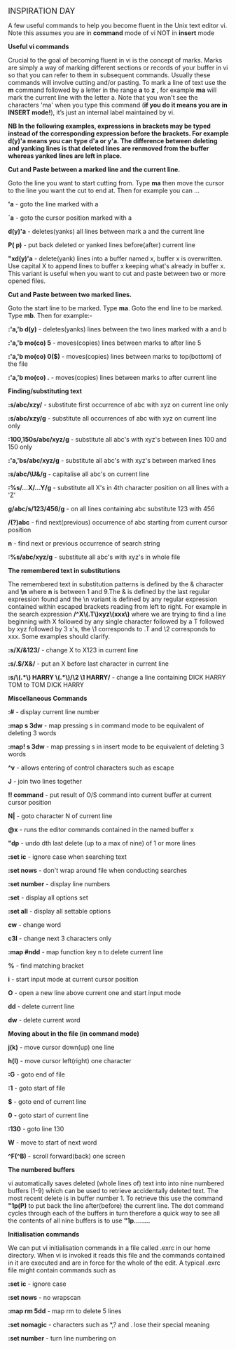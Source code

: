 
<span style="font-size: 18px;"> INSPIRATION DAY</span>

A few useful commands to help you become fluent in the Unix text editor vi. Note this 
assumes you are in **command** mode of vi  NOT in **insert** mode

**Useful vi commands**

Crucial to the goal of becoming fluent in vi is the concept of marks. Marks are
simply a way of marking different sections or records of your buffer in vi so that you 
can refer to them in subsequent commands. Usually these commands will involve cutting 
and/or pasting. To mark a line of text use the **m** command followed by a letter in the range
**a** to **z** , for example  **ma** will mark the current line with the letter a. Note
that you won't see the characters 'ma' when you type this command (**if you do it means 
you are in INSERT mode!**), it’s just an internal label maintained by vi. 

**NB In the following examples, expressions in brackets may be typed instead of the
corresponding expression before the brackets. For example d(y)'a means you can
type d'a or y'a. The difference between deleting and yanking lines is that 
deleted lines are renmoved from the buffer whereas yanked lines are left in place.**


**Cut and Paste between a marked line and the current line.**

Goto the line you want to start cutting from. Type **ma** then move the cursor to
the line you want the cut to end at. Then for example you can ... 

**'a** - goto the line marked with a

**\`a** - goto the cursor position marked with a

**d(y)'a** - deletes(yanks) all lines between mark a and the current line

**P( p)**  - put back deleted or yanked lines before(after) current line

**"xd(y)'a** - delete(yank) lines into a buffer named x, buffer x is
overwritten. Use capital X to append lines to buffer x keeping what's already 
in buffer x. This variant is useful when you want to cut and paste between
two or more opened files.


**Cut and Paste between two marked lines.**

Goto the start line to be marked. Type **ma**. Goto the end line to be marked. Type **mb**. Then
for example:-

**:'a,'b d(y)** - deletes(yanks) lines between the two lines marked with a and b

**:'a,'b mo(co) 5** - moves(copies) lines between marks to after line 5

**:'a,'b mo(co) 0(\$)** - moves(copies) lines between marks to top(bottom) of the file

**:'a,'b mo(co) .** - moves(copies) lines between marks to after current line

**Finding/substituting text**

**:s/abc/xzy/** - substitute first occurrence of abc with xyz on current line only

**:s/abc/xzy/g** - substitute all occurrences of abc with xyz on current line only

**:100,150s/abc/xyz/g** - substitute all abc's with xyz's between lines 100 and 150 only

**:'a,'bs/abc/xyz/g** - substitute all abc's with xyz's between marked lines

**:s/abc/\\U&/g** - capitalise all abc's on current line

**:%s/...X/...Y/g** - substitute all X's in 4th character position on all lines with a 'Z'

**g/abc/s/123/456/g** - on all lines containing abc substitute 123 with 456

**/(?)abc** - find next(previous) occurrence of abc starting from current cursor position

**n** - find next or previous occurrence of search string

**:%s/abc/xyz/g** - substitute all abc's with xyz's in whole file


**The remembered text in substitutions**

The remembered text in substitution patterns is defined by the & character and
**\\n** where **n** is between 1 and 9.The & is defined by the last regular
expression found and the \\n variant is defined by any regular expression
contained within escaped brackets reading from left to right. For example in the
search expression **/\^X\\(.T\\)xyz\\(xxx\\)** where we are trying to find a line
beginning with X followed by any single character followed by a T followed by
xyz followed by 3 x's, the \\1 corresponds to .T and \\2 corresponds to xxx.
Some examples should clarify.

**:s/X/&123/** - change X to X123 in current line

**:s/.\$/X&/** - put an X before last character in current line

**:s/\\(.\*\\) HARRY \\(.\*\\)/\\2 \\1 HARRY/** - change a line containing DICK HARRY TOM to TOM DICK HARRY


**Miscellaneous Commands**

**:\#** - display current line number

**:map s 3dw** - map pressing s in command mode to be equivalent of deleting 3 words

**:map! s 3dw** - map pressing s in insert mode to be equivalent of deleting 3 words

**\^v** - allows entering of control characters such as escape

**J** - join two lines together

**!! command** - put result of O/S command into current buffer at current
cursor position

**N\|** - goto character N of current line

**\@x** - runs the editor commands contained in the named buffer x

**"dp** - undo dth last delete (up to a max of nine) of 1 or more lines

**:set ic** - ignore case when searching text

**:set nows** - don't wrap around file when conducting searches

**:set number** - display line numbers

**:set** - display all options set

**:set all** - display all settable options

**cw** - change word

**c3l** - change next 3 characters only

**:map \#ndd** - map function key n to delete current line

**%** - find matching bracket

**i** - start input mode at current cursor position

**O** - open a new line above current one and start input mode

**dd** - delete current line

**dw** - delete current word

**Moving about in the file  (in command mode)**

**j(k)** - move cursor down(up) one line

**h(l)** - move cursor left(right) one character

**:G** - goto end of file

**:1** - goto start of file

**\$** - goto end of current line

**0** - goto start of current line

**:130** - goto line 130

**W** - move to start of next word

**\^F(^B)** - scroll forward(back) one screen


**The numbered buffers**

vi automatically saves deleted (whole lines of) text into into nine numbered
buffers (1-9) which can be used to retrieve accidentally deleted text. The most
recent delete is in buffer number 1. To retrieve this use the command **"1p(P)** to
put back the line after(before) the current line. The dot command cycles through
each of the buffers in turn therefore a quick way to see all the contents of all
nine buffers is to use **"1p........**


**Initialisation commands**

We can put vi initialisation commands in a file called .exrc in our home directory. When vi 
is invoked it reads this file and the commands contained in it are executed and are in
force for the whole of the edit. A typical .exrc file might contain commands
such as

**:set ic** - ignore case

**:set nows** - no wrapscan

**:map rm 5dd** - map rm to delete 5 lines

**:set nomagic** - characters such as \*,? and . lose their special meaning

**:set number** - turn line numbering on
